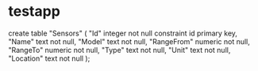 # testapp
create table "Sensors"
(
    "Id"        integer not null
        constraint id
            primary key,
    "Name"      text    not null,
    "Model"     text    not null,
    "RangeFrom" numeric not null,
    "RangeTo"   numeric not null,
    "Type"      text    not null,
    "Unit"      text    not null,
    "Location"  text    not null
);
